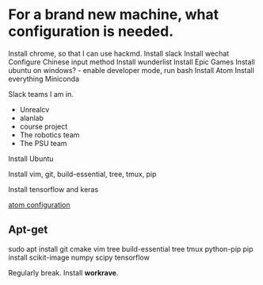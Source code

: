 # For a brand new machine, what configuration is needed.

Install chrome, so that I can use hackmd.
Install slack
Install wechat
Configure Chinese input method
Install wunderlist
Install Epic Games
Install ubuntu on windows? 
    - enable developer mode, run bash
Install Atom
Install everything
Miniconda


Slack teams I am in.
- Unrealcv
- alanlab
- course project
- The robotics team
- The PSU team

Install Ubuntu

Install vim, git, build-essential, tree, tmux, pip

Install tensorflow and keras

[atom configuration]()

## Apt-get
sudo apt install git cmake vim tree build-essential tree tmux python-pip
pip install scikit-image numpy scipy tensorflow

Regularly break. Install **workrave**.